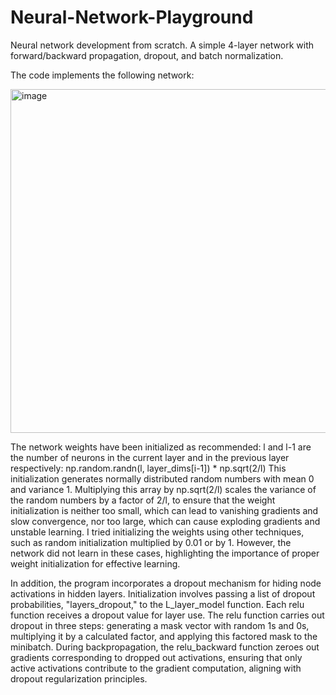 # Neural-Network-Playground

Neural network development from scratch. A simple 4-layer network with forward/backward propagation, dropout, and batch normalization.

The code implements the following network:

<img width="550" alt="image" src="https://github.com/nts-e/Neural-Network-Playground/assets/107881111/c61018d1-9caa-440e-a11c-d66af98a0055">


The network weights have been initialized as recommended: l and l-1 are the number of neurons in the current layer and in the previous layer respectively:
np.random.randn(l, layer_dims[i-1]) * np.sqrt(2/l)
This initialization generates normally distributed random numbers with mean 0 and variance 1. Multiplying this array by np.sqrt(2/l) scales the variance of the random numbers by a factor of 2/l, to ensure that the weight initialization is neither
too small, which can lead to vanishing gradients and slow convergence, nor too large, which can cause exploding gradients and unstable learning. I tried initializing the weights using other techniques, such as random initialization multiplied by 0.01 or by 1. However, the network did not learn in these cases, highlighting the importance of proper weight initialization for effective learning.



In addition, the program incorporates a dropout mechanism for hiding node activations in hidden layers. Initialization involves passing a list of dropout probabilities, "layers_dropout," to the L_layer_model function. Each relu function receives a dropout value for layer use. The relu function carries out dropout in three steps: generating a mask vector with random 1s and 0s, multiplying it by a calculated factor, and applying this factored mask to the minibatch. During backpropagation, the relu_backward function zeroes out gradients corresponding to dropped out activations, ensuring that only active activations contribute to the gradient computation, aligning with dropout regularization principles.







